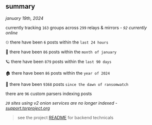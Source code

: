 
## summary
_january 19th, 2024_

currently tracking `163` groups across `299` relays & mirrors - _`92` currently online_

⏲ there have been `6` posts within the `last 24 hours`

🦈 there have been `86` posts within the `month of january`

🪐 there have been `879` posts within the `last 90 days`

🏚 there have been `86` posts within the `year of 2024`

🦕 there have been `9368` posts `since the dawn of ransomwatch`

there are `96` custom parsers indexing posts

_`20` sites using v2 onion services are no longer indexed - [support.torproject.org](https://support.torproject.org/onionservices/v2-deprecation/)_

> see the project [README](https://github.com/joshhighet/ransomwatch#ransomwatch--) for backend technicals
